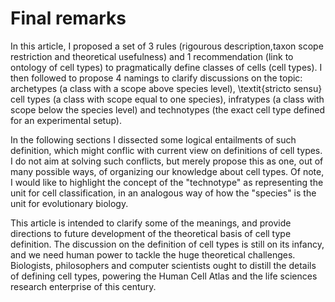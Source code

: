 # Final remarks

In this article, I proposed a set of 3 rules (rigourous description,taxon scope restriction and theoretical usefulness) and 1 recommendation (link to ontology of cell types) to pragmatically define classes of cells (cell types). I then followed to propose 4 namings to clarify discussions on the topic: archetypes (a class with a scope above species level), \textit{stricto sensu} cell types (a class with scope equal to  one species), infratypes (a class with scope below the species level) and technotypes (the exact cell type defined for an experimental setup).

In the following sections I dissected some logical entailments of such definition, which might conflic with current view on definitions of cell types. I do not aim at solving such conflicts, but merely propose this as one, out of many possible ways, of organizing our knowledge about cell types. Of note, I would like to highlight the concept of the "technotype" as representing the unit for cell classification, in an analogous way of how the "species" is the unit for evolutionary biology. 

This article is intended to clarify some of the meanings, and provide directions to future development of the theoretical basis of cell type definition. The discussion on the definition of cell types is still on its infancy, and we need human power to tackle the huge theoretical challenges. Biologists, philosophers and computer scientists ought to distill the details of defining cell types, powering the Human Cell Atlas and the life sciences research enterprise of this century.  